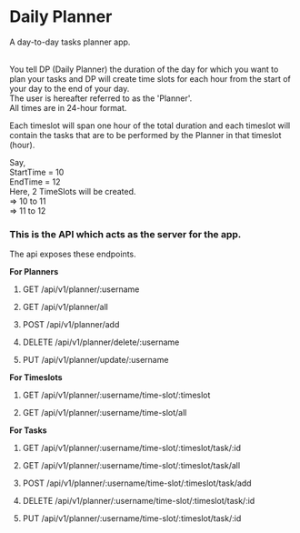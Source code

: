<h1>Daily Planner</h1>

A day-to-day tasks planner app.<br><br>

You tell DP (Daily Planner) the duration of the day for which you want to plan your tasks and DP will create time slots for each hour from the start of your day to the end of your day.
<br>The user is hereafter referred to as  the 'Planner'.
<br>All times are in 24-hour format.
<br>

Each timeslot will span one hour of the total duration and each timeslot will contain the tasks that are to be performed by the Planner in that timeslot (hour).

Say,<br>
StartTime = 10<br>
EndTime = 12<br>
Here, 2 TimeSlots will be created.
<br>=> 10 to 11
<br>=> 11 to 12
<br>

<h3>This is the API which acts as the server for the app.</h3>

The api exposes these endpoints.

<b> For Planners </b>

1) GET /api/v1/planner/:username

2) GET /api/v1/planner/all

3) POST /api/v1/planner/add

4) DELETE /api/v1/planner/delete/:username

5) PUT /api/v1/planner/update/:username

<b> For Timeslots </b>

1) GET /api/v1/planner/:username/time-slot/:timeslot

2) GET /api/v1/planner/:username/time-slot/all

<b> For Tasks </b>

1) GET /api/v1/planner/:username/time-slot/:timeslot/task/:id

2) GET /api/v1/planner/:username/time-slot/:timeslot/task/all

3) POST /api/v1/planner/:username/time-slot/:timeslot/task/add

4) DELETE /api/v1/planner/:username/time-slot/:timeslot/task/:id

5) PUT /api/v1/planner/:username/time-slot/:timeslot/task/:id
